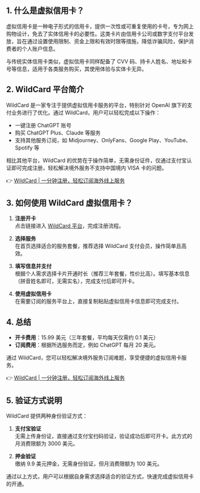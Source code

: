 ## 1. 什么是虚拟信用卡？

虚拟信用卡是一种电子形式的信用卡，提供一次性或可重复使用的卡号，专为网上购物设计，免去了实体信用卡的必要性。这类卡片由信用卡公司或数字支付平台发放，旨在通过设置使用限制、资金上限和有效时限等措施，降低诈骗风险，保护消费者的个人账户信息。

与传统实体信用卡类似，虚拟信用卡同样配备了 CVV 码、持卡人姓名、地址和卡号等信息，适用于各类服务购买，其使用体验与实体卡无异。

## 2. WildCard 平台简介

WildCard 是一家专注于提供虚拟信用卡服务的平台，特别针对 OpenAI 旗下的支付业务进行了优化。通过 WildCard，用户可以轻松完成以下操作：

- 一键注册 ChatGPT 账号
- 购买 ChatGPT Plus、Claude 等服务
- 支持其他服务订阅，如 Midjourney、OnlyFans、Google Play、YouTube、Spotify 等

相比其他平台，WildCard 的优势在于操作简单，无需身份证件，仅通过支付宝认证即可完成注册，轻松解决境外服务不支持中国境内 VISA 卡的问题。

👉 [WildCard | 一分钟注册，轻松订阅海外线上服务](https://bit.ly/bewildcard)

## 3. 如何使用 WildCard 虚拟信用卡？

1. **注册开卡**  
   点击链接进入 [WildCard 平台](https://bit.ly/bewildcard)，完成注册流程。

2. **选择服务**  
   在首页选择适合的服务套餐，推荐选择 WildCard 支付会员，操作简单且高效。

3. **填写信息并支付**  
   根据个人需求选择卡片开通时长（推荐三年套餐，性价比高）。填写基本信息（拼音姓名即可，无需实名），完成支付后即可开卡。

4. **使用虚拟信用卡**  
   在需要订阅的服务平台上，直接复制粘贴虚拟信用卡信息即可完成支付。

## 4. 总结

- **开卡费用**：15.99 美元（三年套餐，平均每天仅需约 0.1 美元）  
- **订阅费用**：根据所选服务而定，例如 ChatGPT 每月 20 美元。

通过 WildCard，您可以轻松解决境外服务订阅难题，享受便捷的虚拟信用卡服务。

👉 [WildCard | 一分钟注册，轻松订阅海外线上服务](https://bit.ly/bewildcard)

## 5. 验证方式说明

WildCard 提供两种身份验证方式：

1. **支付宝验证**  
   无需上传身份证，直接通过支付宝扫码验证，验证成功后即可开卡。此方式的月消费限额为 3000 美元。

2. **押金验证**  
   缴纳 9.9 美元押金，无需身份验证，但月消费限额为 100 美元。

通过以上方式，用户可以根据自身需求选择适合的验证方式，快速完成虚拟信用卡的开通。